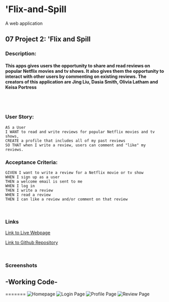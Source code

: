 # 'Flix-and-Spill
A web application 

## 07 Project 2: 'Flix and Spill

### Description: 
#### This apps gives users the opportunity to share and read reviews on popular Netflix movies and tv shows.  It also gives them the opportunity to interact with other users by commenting on existing reviews.  The creators of this application are Jing Liu, Dasia Smith, Olivia Latham and Keisa Portress
<br>
<br>

### User Story:
```
AS a User
I WANT to read and write reviews for popular Netflix movies and tv shows,
CREATE a profile that includes all of my past reviews
SO THAT when I write a review, users can comment and "like" my reviews.
```
### Acceptance Criteria:
```
GIVEN I want to write a review for a Netflix movie or tv show
WHEN I sign up as a user 
THEN a welcome email is sent to me
WHEN I log in
THEN I write a review 
WHEN I read a review
THEN I can like a review and/or comment on that review

```
<br>

### Links
[Link to Live Webpage]()

[Link to Github Repository](https://github.com/jing-liu-778/Netflix-and-Spill)



<br>

### Screenshots
## -Working Code-

=======
![Homepage](https://github.com/jing-liu-778/Netflix-and-Spill/blob/main/public/images/homepage.gif)
![Login Page](https://github.com/jing-liu-778/Netflix-and-Spill/blob/main/public/images/login_page.gif)
![Profile Page](https://github.com/jing-liu-778/Netflix-and-Spill/blob/main/public/images/profile_page.gif)
![Review Page](https://github.com/jing-liu-778/Netflix-and-Spill/blob/main/public/images/Review_page.JPG)

